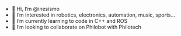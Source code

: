 - 👋 Hi, I’m @inesismo
- 👀 I’m interested in robotics, electronics, automation, music, sports...
- 🌱 I’m currently learning to code in C++ and ROS
- 💞️ I’m looking to collaborate on Philobot with Philotech



